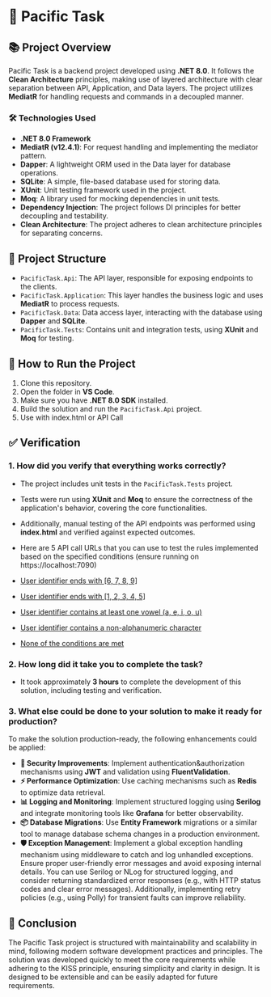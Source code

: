 
# 🌊 Pacific Task

## 📚 Project Overview

Pacific Task is a backend project developed using **.NET 8.0**. It follows the **Clean Architecture** principles, making use of layered architecture with clear separation between API, Application, and Data layers. The project utilizes **MediatR** for handling requests and commands in a decoupled manner.

### 🛠️ Technologies Used

- **.NET 8.0 Framework**
- **MediatR (v12.4.1)**: For request handling and implementing the mediator pattern.
- **Dapper**: A lightweight ORM used in the Data layer for database operations.
- **SQLite**: A simple, file-based database used for storing data.
- **XUnit**: Unit testing framework used in the project.
- **Moq**: A library used for mocking dependencies in unit tests.
- **Dependency Injection**: The project follows DI principles for better decoupling and testability.
- **Clean Architecture**: The project adheres to clean architecture principles for separating concerns.

## 📂 Project Structure

- `PacificTask.Api`: The API layer, responsible for exposing endpoints to the clients.
- `PacificTask.Application`: This layer handles the business logic and uses **MediatR** to process requests.
- `PacificTask.Data`: Data access layer, interacting with the database using **Dapper** and **SQLite**.
- `PacificTask.Tests`: Contains unit and integration tests, using **XUnit** and **Moq** for testing.

## 🚀 How to Run the Project

1. Clone this repository.
2. Open the folder in **VS Code**.
3. Make sure you have **.NET 8.0 SDK** installed.
4. Build the solution and run the `PacificTask.Api` project.
5. Use with index.html or API Call

## ✅ Verification

### 1. How did you verify that everything works correctly?

- The project includes unit tests in the `PacificTask.Tests` project.
- Tests were run using **XUnit** and **Moq** to ensure the correctness of the application's behavior, covering the core functionalities.
- Additionally, manual testing of the API endpoints was performed using **index.html** and verified against expected outcomes.
- Here are 5 API call URLs that you can use to test the rules implemented based on the specified conditions (ensure running on https://localhost:7090)

- [User identifier ends with [6, 7, 8, 9]](https://localhost:7090/api/image/testUser7)
- [User identifier ends with [1, 2, 3, 4, 5]](https://localhost:7090/api/image/sampleUser3)
- [User identifier contains at least one vowel (a, e, i, o, u)](https://localhost:7090/api/image/vowelUser)
- [User identifier contains a non-alphanumeric character](https://localhost:7090/api/image/user@name)
- [None of the conditions are met](https://localhost:7090/api/image/simpleUserX)

### 2. How long did it take you to complete the task?

- It took approximately **3 hours** to complete the development of this solution, including testing and verification.

### 3. What else could be done to your solution to make it ready for production?

To make the solution production-ready, the following enhancements could be applied:
- **🔐 Security Improvements**: Implement authentication&authorization mechanisms using **JWT** and validation using **FluentValidation**.
- **⚡ Performance Optimization**: Use caching mechanisms such as **Redis** to optimize data retrieval.
- **📊 Logging and Monitoring**: Implement structured logging using **Serilog** and integrate monitoring tools like **Grafana** for better observability.
- **📦 Database Migrations**: Use **Entity Framework** migrations or a similar tool to manage database schema changes in a production environment.
- **🛡️ Exception Management**: Implement a global exception handling mechanism using middleware to catch and log unhandled exceptions. Ensure proper user-friendly error messages and avoid exposing internal details. You can use Serilog or NLog for structured logging, and consider returning standardized error responses (e.g., with HTTP status codes and clear error messages). Additionally, implementing retry policies (e.g., using Polly) for transient faults can improve reliability.

## 🎯 Conclusion

The Pacific Task project is structured with maintainability and scalability in mind, following modern software development practices and principles. The solution was developed quickly to meet the core requirements while adhering to the KISS principle, ensuring simplicity and clarity in design. It is designed to be extensible and can be easily adapted for future requirements.
